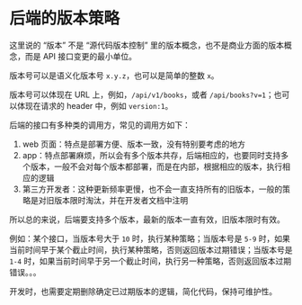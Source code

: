 # 后端的版本策略

这里说的 “版本” 不是 “源代码版本控制” 里的版本概念，也不是商业方面的版本概念，而是 API 接口变更的最小单位。

版本号可以是语义化版本号 `x.y.z`，也可以是简单的整数 `x`。

版本号可以体现在 URL 上，例如，`/api/v1/books`，或者 `/api/books?v=1`；也可以体现在请求的 header 中，例如 `version:1`。

后端的接口有多种类的调用方，常见的调用方如下：

1. web 页面：特点是部署方便、版本一致，没有特别要考虑的地方
2. app：特点部署麻烦，所以会有多个版本共存，后端相应的，也要同时支持多个版本，一般不会对每个版本都部署，而是在内部，根据相应的版本，执行相应的逻辑
3. 第三方开发者：这种更新频率更慢，也不会一直支持所有的旧版本，一般的策略是对旧版本限时淘汰，并在开发者文档中注明

所以总的来说，后端要支持多个版本，最新的版本一直有效，旧版本限时有效。

例如：某个接口，当版本号大于 `10` 时，执行某种策略；当版本号是 `5-9` 时，如果当前时间早于某个截止时间，执行某种策略，否则返回版本过期错误；当版本号是 `1-4` 时，如果当前时间早于另一个截止时间，执行另一种策略，否则返回版本过期错误。。。

开发时，也需要定期删除确定已过期版本的逻辑，简化代码，保持可维护性。